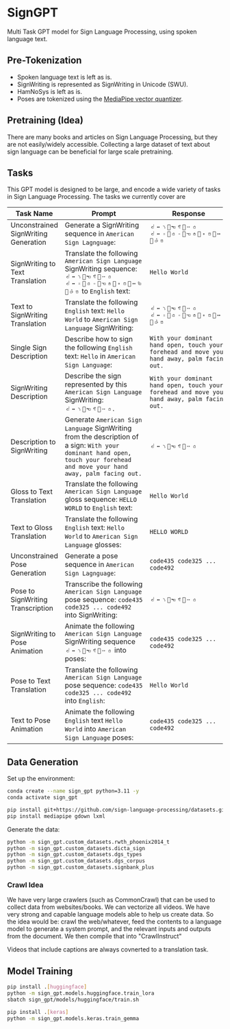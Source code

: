 # SignGPT

Multi Task GPT model for Sign Language Processing, using spoken language text.

## Pre-Tokenization

- Spoken language text is left as is.
- SignWriting is represented as SignWriting in Unicode (SWU).
- HamNoSys is left as is.
- Poses are tokenized using the [MediaPipe vector quantizer](https://github.com/sign-language-processing/sign-vq).


## Pretraining (Idea)

There are many books and articles on Sign Language Processing, but they are not easily/widely accessible.
Collecting a large dataset of text about sign language can be beneficial for large scale pretraining.

## Tasks

This GPT model is designed to be large, and encode a wide variety of tasks in Sign Language Processing.
The tasks we currently cover are

| Task Name                            | Prompt                                                                                                                                                                      | Response                                                                                      | Data                                                                                                                        | 
|--------------------------------------|-----------------------------------------------------------------------------------------------------------------------------------------------------------------------------|-----------------------------------------------------------------------------------------------|-----------------------------------------------------------------------------------------------------------------------------|
| Unconstrained SignWriting Generation | Generate a SignWriting sequence in `American Sign Lagnguage`:                                                                                                               | `𝠃𝤘𝤣񁲡𝣳𝣩񈩧𝤉𝣻 𝠃𝤘𝤧񃊫𝣻𝤕񃊢𝣴𝣼񆇡𝤎𝤂񋛕𝤆𝣦 񏌁𝣢𝤂`                                        | [sign-language-processing/signbank-plus](https://github.com/sign-language-processing/signbank-plus)                         |
| SignWriting to Text Translation      | Translate the following `American Sign Language` SignWriting sequence: `𝠃𝤘𝤣񁲡𝣳𝣩񈩧𝤉𝣻 𝠃𝤘𝤧񃊫𝣻𝤕񃊢𝣴𝣼񆇡𝤎𝤂񋛕𝤆𝣦 񏌁𝣢𝤂` to `English` text:                            | `Hello World`                                                                                 | [sign-language-processing/signbank-plus](https://github.com/sign-language-processing/signbank-plus)                         |
| Text to SignWriting Translation      | Translate the following `English` text: `Hello World` to `American Sign Language` SignWriting:                                                                              | `𝠃𝤘𝤣񁲡𝣳𝣩񈩧𝤉𝣻 𝠃𝤘𝤧񃊫𝣻𝤕񃊢𝣴𝣼񆇡𝤎𝤂񋛕𝤆𝣦 񏌁𝣢𝤂`                                        | [sign-language-processing/signbank-plus](https://github.com/sign-language-processing/signbank-plus)                         |
| Single Sign Description              | Describe how to sign the following `English` text: `Hello` in `American Sign Language`:                                                                                     | `With your dominant hand open, touch your forehead and move your hand away, palm facing out.` | [sign-language-processing/signwriting-description](https://github.com/sign-language-processing/signwriting-description)     |
| SignWriting Description              | Describe the sign represented by this `American Sign Language` SignWriting: `𝠃𝤘𝤣񁲡𝣳𝣩񈩧𝤉𝣻`.                                              | `With your dominant hand open, touch your forehead and move your hand away, palm facing out.` | [sign-language-processing/signwriting-description](https://github.com/sign-language-processing/signwriting-description)     |
| Description to SignWriting           | Generate `American Sign Language` SignWriting from the description of a sign: `With your dominant hand open, touch your forehead and move your hand away, palm facing out.` | `𝠃𝤘𝤣񁲡𝣳𝣩񈩧𝤉𝣻`                                             | [sign-language-processing/signwriting-description](https://github.com/sign-language-processing/signwriting-description)     |
| Gloss to Text Translation            | Translate the following `American Sign Language` gloss sequence: `HELLO WORLD` to `English` text:                                                                           | `Hello World`                                                                                 | DGS Corpus, PHOENIX                                                                                                         |
| Text to Gloss Translation            | Translate the following `English` text: `Hello World` to `American Sign Language` glosses:                                                                                  | `HELLO WORLD`                                                                                 | DGS Corpus, PHOENIX                                                                                                         |
| Unconstrained Pose Generation        | Generate a pose sequence in `American Sign Lagnguage`:                                                                                                                      | `code435 code325 ... code492`                                                                 | [sign-language-processing/sign-vq](https://github.com/sign-language-processing/sign-vq)                                     |
| Pose to SignWriting Transcription    | Transcribe the following `American Sign Language` pose sequence: `code435 code325 ... code492` into SignWriting:                                                            | `𝠃𝤘𝤣񁲡𝣳𝣩񈩧𝤉𝣻`                                                          | [sign-language-processing/signwriting-transcription](https://github.com/sign-language-processing/signwriting-transcription) |
| SignWriting to Pose Animation        | Animate the following `American Sign Language` SignWriting sequence `𝠃𝤘𝤣񁲡𝣳𝣩񈩧𝤉𝣻` into poses:                                                        | `code435 code325 ... code492`                                                                 | [sign-language-processing/signwriting-transcription](https://github.com/sign-language-processing/signwriting-transcription) |
| Pose to Text Translation             | Translate the following `American Sign Language` pose sequence: `code435 code325 ... code492` into `English`:                                                               | `Hello World`                                                                                 | SignTube                                                                                                                    |
| Text to Pose Animation               | Animate the following `English` text `Hello World` into `American Sign Language` poses:                                                                                     | `code435 code325 ... code492`                                                                 | SignTube                                                                                                                    |

## Data Generation

Set up the environment:

```bash
conda create --name sign_gpt python=3.11 -y
conda activate sign_gpt

pip install git+https://github.com/sign-language-processing/datasets.git
pip install mediapipe gdown lxml
```

Generate the data:

```bash
python -m sign_gpt.custom_datasets.rwth_phoenix2014_t
python -m sign_gpt.custom_datasets.dicta_sign
python -m sign_gpt.custom_datasets.dgs_types
python -m sign_gpt.custom_datasets.dgs_corpus
python -m sign_gpt.custom_datasets.signbank_plus
```

### Crawl Idea

We have very large crawlers (such as CommonCrawl) that can be used to collect data from websites/books.
We can vectorize all videos.
We have very strong and capable language models able to help us create data.
So the idea would be: crawl the web/whatever, feed the contents to a language model to generate a system prompt, 
and the relevant inputs and outputs from the document. We then compile that into "CrawlInstruct"

Videos that include captions are always covnerted to a translation task.

## Model Training

```bash
pip install .[huggingface]
python -m sign_gpt.models.huggingface.train_lora
sbatch sign_gpt/models/huggingface/train.sh

pip install .[keras]
python -m sign_gpt.models.keras.train_gemma
```